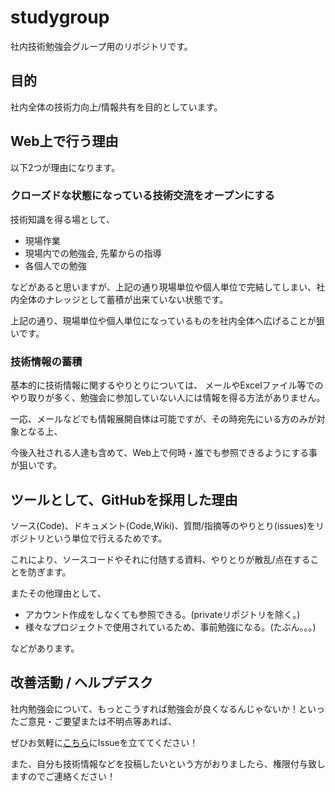# studygroup
社内技術勉強会グループ用のリポジトリです。

## 目的
社内全体の技術力向上/情報共有を目的としています。

## Web上で行う理由
以下2つが理由になります。

### クローズドな状態になっている技術交流をオープンにする
技術知識を得る場として、

- 現場作業
- 現場内での勉強会, 先輩からの指導
- 各個人での勉強

などがあると思いますが、上記の通り現場単位や個人単位で完結してしまい、社内全体のナレッジとして蓄積が出来ていない状態です。

上記の通り、現場単位や個人単位になっているものを社内全体へ広げることが狙いです。

### 技術情報の蓄積
基本的に技術情報に関するやりとりについては、
メールやExcelファイル等でのやり取りが多く、勉強会に参加していない人には情報を得る方法がありません。

一応、メールなどでも情報展開自体は可能ですが、その時宛先にいる方のみが対象となる上、

今後入社される人達も含めて、Web上で何時・誰でも参照できるようにする事が狙いです。

## ツールとして、GitHubを採用した理由
ソース(Code)、ドキュメント(Code,Wiki)、質問/指摘等のやりとり(issues)をリポジトリという単位で行えるためです。

これにより、ソースコードやそれに付随する資料、やりとりが散乱/点在することを防ぎます。

またその他理由として、

- アカウント作成をしなくても参照できる。(privateリポジトリを除く。)
- 様々なプロジェクトで使用されているため、事前勉強になる。(たぶん。。。)

などがあります。

## 改善活動 / ヘルプデスク
社内勉強会について、もっとこうすれば勉強会が良くなるんじゃないか！といったご意見・ご要望または不明点等あれば、

ぜひお気軽に[こちら](https://github.com/masa1724/studygroup/issues)にIssueを立ててください！

また、自分も技術情報などを投稿したいという方がおりましたら、権限付与致しますのでご連絡ください！
